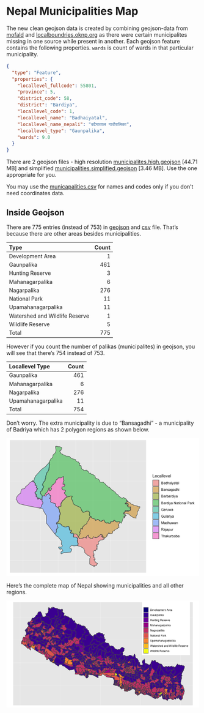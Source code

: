 
# Nepal Municipalities Map

The new clean geojson data is created by combining geojson-data from
[mofald](http://103.69.124.141/) and
[localboundries.oknp.org](http://localboundries.oknp.org/) as there were
certain municipalites missing in one source while present in another.
Each geojson feature contains the following properties. `wards` is count
of wards in that particular municipality.

``` json
{
  "type": "Feature",
  "properties": {
    "locallevel_fullcode": 55801,
    "province": 5,
    "district_code": 58,
    "district": "Bardiya",
    "locallevel_code": 1,
    "locallevel_name": "Badhaiyatal",
    "locallevel_name_nepali": "बढैयाताल गाउँपालिका",
    "locallevel_type": "Gaunpalika",
    "wards": 9.0
  }
}
```

There are 2 geojson files - high resolution
[municipalites.high.geojson](%22out/municipalities.high.geojson%22)
\[44.71 MB\] and simplified
[municipalities.simplified.geojson](%22out/municipalities.simplified.geojson%22)
\[3.46 MB\]. Use the one appropriate for you.

You may use the [municapalities.csv](out/municapalities.csv) for names
and codes only if you don’t need coordinates data.

## Inside Geojson

There are 775 entries (instead of 753) in
[geojson](out/out/municipalities.simplified.geojson) and
[csv](out/municapalities.csv) file. That’s because there are other areas
besides municipalities.

| Type                           | Count |
| :----------------------------- | ----: |
| Development Area               |     1 |
| Gaunpalika                     |   461 |
| Hunting Reserve                |     3 |
| Mahanagarpalika                |     6 |
| Nagarpalika                    |   276 |
| National Park                  |    11 |
| Upamahanagarpalika             |    11 |
| Watershed and Wildlife Reserve |     1 |
| Wildlife Reserve               |     5 |
| Total                          |   775 |

However if you count the number of palikas (municipalites) in geojson,
you will see that there’s 754 instead of 753.

| Locallevel Type    | Count |
| :----------------- | ----: |
| Gaunpalika         |   461 |
| Mahanagarpalika    |     6 |
| Nagarpalika        |   276 |
| Upamahanagarpalika |    11 |
| Total              |   754 |

Don’t worry. The extra municipality is due to “Bansagadhi” - a
municipality of Badriya which has 2 polygon regions as shown below.

![](readme_files/figure-gfm/unnamed-chunk-3-1.png)<!-- -->

Here’s the complete map of Nepal showing municipalities and all other
regions.

![](readme_files/figure-gfm/unnamed-chunk-4-1.png)<!-- -->
